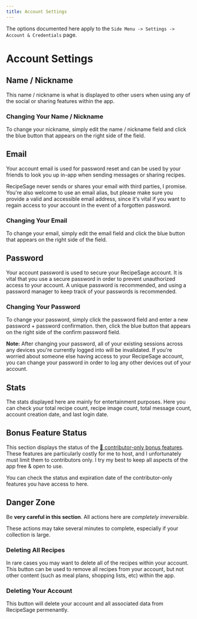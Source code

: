 ```yaml
---
title: Account Settings
---
```


The options documented here apply to the `Side Menu -> Settings -> Account & Credentials` page.

# Account Settings

## Name / Nickname

This name / nickname is what is displayed to other users when using any of the social or sharing features within the app.

### Changing Your Name / Nickname

To change your nickname, simply edit the name / nickname field and click the blue button that appears on the right side of the field.

## Email

Your account email is used for password reset and can be used by your friends to look you up in-app when sending messages or sharing recipes.

RecipeSage never sends or shares your email with third parties, I promise. You're also welcome to use an email alias, but please make sure you provide a valid and accessible email address, since it's vital if you want to regain access to your account in the event of a forgotten password.

### Changing Your Email

To change your email, simply edit the email field and click the blue button that appears on the right side of the field.

## Password

Your account password is used to secure your RecipeSage account. It is vital that you use a secure password in order to prevent unauthorized access to your account. A unique password is recommended, and using a password manager to keep track of your passwords is recommended.

### Changing Your Password

To change your password, simply click the password field and enter a new password + password confirmation. then, click the blue button that appears on the right side of the confirm password field.

**Note:** After changing your password, all of your existing sessions across any devices you're currently logged into will be invalidated. If you're worried about someone else having access to your RecipeSage account, you can change your password in order to log any other devices out of your account.

## Stats

The stats displayed here are mainly for entertainment purposes. Here you can check your total recipe count, recipe image count, total message count, account creation date, and last login date.

## Bonus Feature Status

This section displays the status of the [📖 contributor-only bonus features](../contributing.md). These features are particularly costly for me to host, and I unfortunately must limit them to contributors only. I try my best to keep all aspects of the app free & open to use.

You can check the status and expiration date of the contributor-only features you have access to here.

## Danger Zone

Be **very careful in this section**. All actions here are _completely irreversible_.

These actions may take several minutes to complete, especially if your collection is large.

### Deleting All Recipes

In rare cases you may want to delete all of the recipes within your account. This button can be used to remove all recipes from your account, but not other content (such as meal plans, shopping lists, etc) within the app.

### Deleting Your Account

This button will delete your account and all associated data from RecipeSage permenantly.

